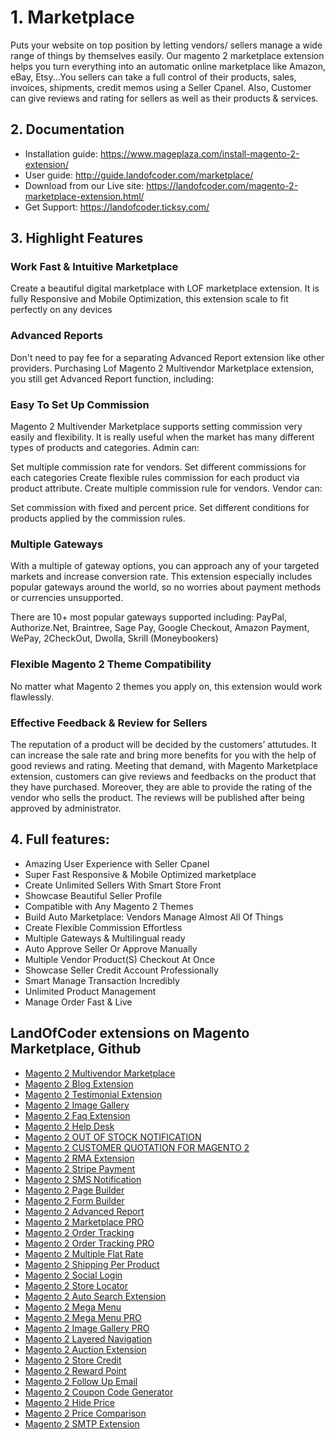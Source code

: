 # 1. Marketplace
Puts your website on top position by letting vendors/ sellers manage a wide range of things by themselves easily. Our magento 2 marketplace extension helps you turn everything into an automatic online marketplace like Amazon, eBay, Etsy...You sellers can take a full control of their products, sales, invoices, shipments, credit memos using a Seller Cpanel. Also, Customer can give reviews and rating for sellers as well as their products &amp; services.
## 2. Documentation

- Installation guide: https://www.mageplaza.com/install-magento-2-extension/
- User guide: http://guide.landofcoder.com/marketplace/
- Download from our Live site: https://landofcoder.com/magento-2-marketplace-extension.html/
- Get Support: https://landofcoder.ticksy.com/

## 3. Highlight Features
### Work Fast & Intuitive Marketplace
Create a beautiful digital marketplace with LOF marketplace extension. It is fully Responsive and Mobile Optimization, this extension scale to fit perfectly on any devices
### Advanced Reports
Don't need to pay fee for a separating Advanced Report extension like other providers. Purchasing Lof Magento 2 Multivendor Marketplace extension, you still get Advanced Report function, including:

### Easy To Set Up Commission
Magento 2 Multivender Marketplace supports setting commission very easily and flexibility. It is really useful when the market has many different types of products and categories.
Admin can:

Set multiple commission rate for vendors.
Set different commissions for each categories
Create flexible rules commission for each product via product attribute.
Create multiple commission rule for vendors.
Vendor can:

Set commission with fixed and percent price.
Set different conditions for products applied by the commission rules.

### Multiple Gateways
With a multiple of gateway options, you can approach any of your targeted markets and increase conversion rate. This extension especially includes popular gateways around the world, so no worries about payment methods or currencies unsupported. 

There are 10+ most popular gateways supported including: PayPal, Authorize.Net, Braintree, Sage Pay, Google Checkout, Amazon Payment, WePay, 2CheckOut, Dwolla, Skrill (Moneybookers)
### Flexible Magento 2 Theme Compatibility
No matter what Magento 2 themes you apply on, this extension would work flawlessly.

### Effective Feedback & Review for Sellers
The reputation of a product will be decided by the customers’ attutudes. It can increase the sale rate and bring more benefits for you with the help of good reviews and rating. Meeting that demand, with Magento Marketplace extension, customers can give reviews and feedbacks on the product that they have purchased. Moreover, they are able to provide the rating of the vendor who sells the product. The reviews will be published after being approved by administrator.
## 4. Full features:
- Amazing User Experience with Seller Cpanel
- Super Fast Responsive & Mobile Optimized marketplace
- Create Unlimited Sellers With Smart Store Front
- Showcase Beautiful Seller Profile
- Compatible with Any Magento 2 Themes
- Build Auto Marketplace: Vendors Manage Almost All Of Things
- Create Flexible Commission Effortless
- Multiple Gateways & Multilingual ready
- Auto Approve Seller Or Approve Manually
- Multiple Vendor Product(S) Checkout At Once
- Showcase Seller Credit Account Professionally
- Smart Manage Transaction Incredibly
- Unlimited Product Management
- Manage Order Fast & Live

## LandOfCoder extensions on Magento Marketplace, Github

- [Magento 2 Multivendor Marketplace](https://landofcoder.com/magento-2-marketplace-extension.html/)
- [Magento 2 Blog Extension](https://landofcoder.com/magento-2-blog-extension.html/)
- [Magento 2 Testimonial Extension](https://landofcoder.com/testimonial-extension-for-magento2.html/)
- [Magento 2 Image Gallery](https://landofcoder.com/magento-2-image-gallery.html/)
- [Magento 2 Faq Extension](https://landofcoder.com/faq-extension-for-magento2.html/)
- [Magento 2 Help Desk](https://landofcoder.com/magento-2-help-desk-extension.html)
- [Magento 2 OUT OF STOCK NOTIFICATION](https://landofcoder.com/magento-2-out-of-stock-notification.html/)
- [Magento 2 CUSTOMER QUOTATION FOR MAGENTO 2](https://landofcoder.com/magento-2-quote-extension.html/)
- [Magento 2 RMA Extension](https://landofcoder.com/magento-2-rma-extension.html/)
- [Magento 2 Stripe Payment](https://landofcoder.com/magento-2-stripe-payment-pro.html/)
- [Magento 2 SMS Notification](https://landofcoder.com/magento-2-sms-notification-extension.html/)
- [Magento 2 Page Builder](https://landofcoder.com/magento-2-page-builder.html/)
- [Magento 2 Form Builder](https://landofcoder.com/magento-2-form-builder.html/)
- [Magento 2 Advanced Report](https://landofcoder.com/magento-2-advanced-reports.html/)
- [Magento 2 Marketplace PRO](https://landofcoder.com/magento-2-marketplace-pro.html/)
- [Magento 2 Order Tracking](https://landofcoder.com/magento-2-order-tracking-extension.html/)
- [Magento 2 Order Tracking PRO](https://landofcoder.com/magento-2-order-tracking-pro-extension.html/)
- [Magento 2 Multiple Flat Rate](https://landofcoder.com/magento-2-multiple-flat-rate-shipping.html/)
- [Magento 2 Shipping Per Product](https://landofcoder.com/magento-2-shipping-per-product.html/)
- [Magento 2 Social Login](https://landofcoder.com/magento-2-social-login.html/)
- [Magento 2 Store Locator](https://landofcoder.com/magento-2-store-locator.html/)
- [Magento 2 Auto Search Extension](https://landofcoder.com/magento-2-search.html/)
- [Magento 2 Mega Menu](https://landofcoder.com/magento-2-mega-menu.html/)
- [Magento 2 Mega Menu PRO](https://landofcoder.com/magento-2-mega-menu-pro.html)
- [Magento 2 Image Gallery PRO](https://landofcoder.com/magento-2-image-gallery-pro.html/)
- [Magento 2 Layered Navigation](https://landofcoder.com/magento-2-layered-navigation.html/)
- [Magento 2 Auction Extension](https://landofcoder.com/magento-2-auction-extension.html/)
- [Magento 2 Store Credit](https://landofcoder.com/magento-2-store-credit.html/)
- [Magento 2 Reward Point](https://landofcoder.com/magento-2-reward-points.html/)
- [Magento 2 Follow Up Email](https://landofcoder.com/magento-2-follow-up-email.html/)
- [Magento 2 Coupon Code Generator](https://landofcoder.com/magento-2-coupon-extension.html/)
- [Magento 2 Hide Price](https://landofcoder.com/magento-2-hide-price.html/)
- [Magento 2 Price Comparison](https://landofcoder.com/magento-2-price-comparison.html/)
- [Magento 2 SMTP Extension](https://landofcoder.com/magento-2-smtp-extension.html)
